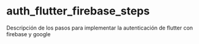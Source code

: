 # auth_flutter_firebase_steps
Descripción de los pasos para implementar la autenticación de flutter con firebase y google
